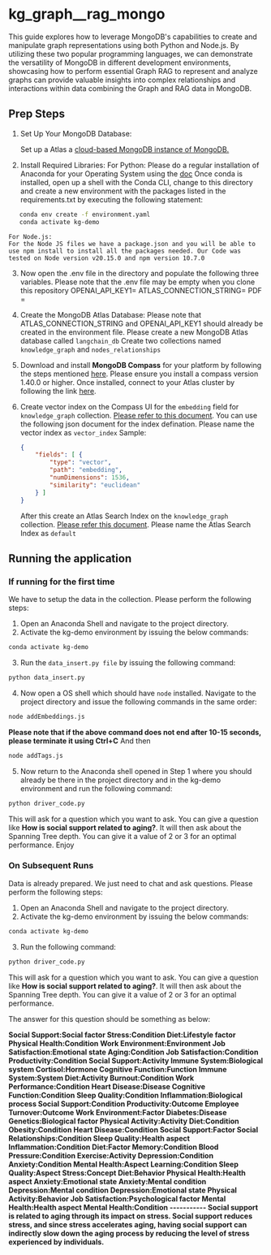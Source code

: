 # kg_graph__rag_mongo
This guide explores how to leverage MongoDB's capabilities to create and manipulate graph representations using both Python and Node.js. By utilizing these two popular programming languages, we can demonstrate the versatility of MongoDB in different development environments, showcasing how to perform essential Graph RAG to represent and analyze graphs can provide valuable insights into complex relationships and interactions within data combining the Graph and RAG data in MongoDB.


## Prep Steps
1. Set Up Your MongoDB Database:

    Set up a Atlas a [cloud-based MongoDB instance of MongoDB.](https://www.mongodb.com/docs/atlas/tutorial/create-new-cluster/)

2. Install Required Libraries:
    For Python:
    Please do a regular installation of Anaconda for your Operating System using the [doc](https://docs.conda.io/projects/conda/en/latest/user-guide/install/index.html)
    Once conda is installed, open up a shell with the Conda CLI, change to this directory and create a new environment with the packages listed in the requirements.txt by executing the following statement:

 ```bash
    conda env create -f environment.yaml
    conda activate kg-demo
```
    For Node.js:
    For the Node JS files we have a package.json and you will be able to use npm install to install all the packages needed. Our Code was tested on Node version v20.15.0 and npm version 10.7.0

3.  Now open the .env file in the directory and populate the following three variables. Please note that the .env file may  be empty when you clone this repository
    OPENAI_API_KEY1=
    ATLAS_CONNECTION_STRING=
    PDF =

4. Create the MongoDB Atlas Database:
    Please note that ATLAS_CONNECTION_STRING and OPENAI_API_KEY1 should already be created in the environment file.
    Please create a new MongoDB Atlas database called <code>langchain_db</code>
    Create two collections named <code>knowledge_graph</code> and <code>nodes_relationships</code>

5. Download and install **MongoDB Compass** for your platform by following the steps mentioned [here](https://www.mongodb.com/docs/compass/current/install/). Please ensure you install a compass version 1.40.0 or higher. Once installed, connect to your Atlas cluster by following the link [here](https://www.mongodb.com/docs/compass/current/connect/).

6. Create vector index on the Compass UI for the <code>embedding</code> field for <code>knowledge_graph</code> collection. [Please refer to this document](https://www.mongodb.com/docs/compass/current/indexes/create-vector-search-index/). You can use the following json document for the index defination. Please name the vector index as <code>vector_index</code>
    Sample:
    ```json
    {
        "fields": [ {
            "type": "vector",
            "path": "embedding",
            "numDimensions": 1536,
            "similarity": "euclidean"
        } ]
    }
    ```
    After this create an Atlas Search Index on the <code>knowledge_graph</code> collection. [Please refer this document](https://www.mongodb.com/docs/compass/current/indexes/create-search-index/). Please name the Atlas Search Index as <code>default</code>




## Running the application

### If running for the first time
We have to setup the data in the collection. Please perform the following steps:

1. Open an Anaconda Shell and navigate to the project directory.
2. Activate the kg-demo environment by issuing the below commands:
```bash
conda activate kg-demo
```
3. Run the <code>data_insert.py file</code> by issuing the following command:
```bash
python data_insert.py
```
4. Now open a OS shell which should have `node` installed. Navigate to the project directory and issue the following commands in the same order:
```bash
node addEmbeddings.js
```
**Please note that if the above command does not end after 10-15 seconds, please terminate it using Ctrl+C**
And then
```bash
node addTags.js
```
5. Now return to the Anaconda shell opened in Step 1 where you should already be there in the project directory and in the kg-demo environment and run the following command:
```bash
python driver_code.py
```
This will ask for a question which you want to ask. You can give a question like **How is social support related to aging?**.
It will then ask about the Spanning Tree depth. You can give it a value of 2 or 3 for an optimal performance.
Enjoy

### On Subsequent Runs
Data is already prepared. We just need to chat and ask questions. Please perform the following steps:

1. Open an Anaconda Shell and navigate to the project directory.
2. Activate the kg-demo environment by issuing the below commands:
```bash
conda activate kg-demo
```
3. Run the following command:
```bash
python driver_code.py
```
This will ask for a question which you want to ask. You can give a question like **How is social support related to aging?**.
It will then ask about the Spanning Tree depth. You can give it a value of 2 or 3 for an optimal performance.

The answer for this question should be something as below:

**Social Support:Social factor Stress:Condition Diet:Lifestyle factor Physical Health:Condition Work Environment:Environment Job Satisfaction:Emotional state Aging:Condition Job Satisfaction:Condition Productivity:Condition Social Support:Activity Immune System:Biological system Cortisol:Hormone Cognitive Function:Function Immune System:System Diet:Activity Burnout:Condition Work Performance:Condition Heart Disease:Disease Cognitive Function:Condition Sleep Quality:Condition Inflammation:Biological process Social Support:Condition Productivity:Outcome Employee Turnover:Outcome Work Environment:Factor Diabetes:Disease Genetics:Biological factor Physical Activity:Activity Diet:Condition Obesity:Condition Heart Disease:Condition Social Support:Factor Social Relationships:Condition Sleep Quality:Health aspect Inflammation:Condition Diet:Factor Memory:Condition Blood Pressure:Condition Exercise:Activity Depression:Condition Anxiety:Condition Mental Health:Aspect Learning:Condition Sleep Quality:Aspect Stress:Concept Diet:Behavior Physical Health:Health aspect Anxiety:Emotional state Anxiety:Mental condition Depression:Mental condition Depression:Emotional state Physical Activity:Behavior Job Satisfaction:Psychological factor Mental Health:Health aspect Mental Health:Condition -----------
Social support is related to aging through its impact on stress. Social support reduces stress, and since stress accelerates aging, having social support can indirectly slow down the aging process by reducing the level of stress experienced by individuals.**
